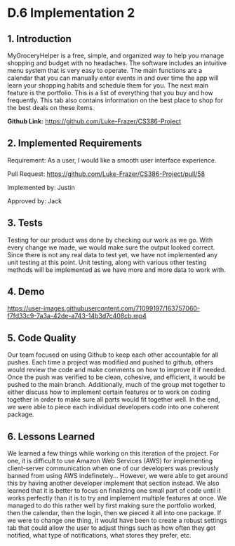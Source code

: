 # D.6 Implementation 2 #

## 1. Introduction ## 

MyGroceryHelper is a free, simple, and organized way to help you manage shopping and budget with no headaches. The software includes an intuitive menu system that is very easy to operate. The main functions are a calendar that you can manually enter events in and over time the app will learn your shopping habits and schedule them for you. The next main feature is the portfolio. This is a list of everything that you buy and how frequently. This tab also contains information on the best place to shop for the best deals on these items. 

**Github Link:** https://github.com/Luke-Frazer/CS386-Project

## 2. Implemented Requirements ## 

Requirement: As a user, I would like a smooth user interface experience.

Pull Request: https://github.com/Luke-Frazer/CS386-Project/pull/58

Implemented by: Justin

Approved by: Jack

## 3. Tests ##

Testing for our product was done by checking our work as we go. With every change we made, we would make sure the output looked correct. Since there is not any real data to test yet, we have not implemented any unit testing at this point. Unit testing, along with various other testing methods will be implemented as we have more and more data to work with.

## 4. Demo ##

https://user-images.githubusercontent.com/71099197/163757060-f7fd33c9-7a3a-42de-a743-14b3d7c408cb.mp4

## 5. Code Quality ##

Our team focused on using Github to keep each other accountable for all pushes. Each time a project was modified and pushed to github, others would review the code and make comments on how to improve it if needed. Once the push was verified to be clean, cohesive, and efficient, it would be pushed to the main branch. Additionally, much of the group met together to either discuss how to implement certain features or to work on coding together in order to make sure all parts would fit together well. In the end, we were able to piece each individual developers code into one coherent package. 

## 6. Lessons Learned ##

We learned a few things while working on this iteration of the project. For one, it is difficult to use Amazon Web Services (AWS) for implementing client-server communication when one of our developers was previously banned from using AWS indefinetely... However, we were able to get around this by having another developer implement that section instead. We also learned that it is better to focus on finalizing one small part of code until it works perfectly than it is to try and implement multiple features at once. We managed to do this rather well by first making sure the portfolio worked, then the calendar, then the login, then we pieced it all into one package. If we were to change one thing, it would have been to create a robust settings tab that could allow the user to adjust things such as how often they get notified, what type of notifications, what stores they prefer, etc. 

